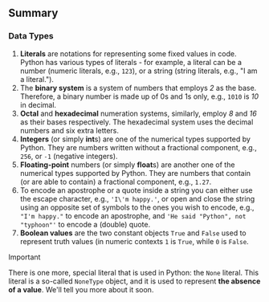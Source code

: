## Summary

### Data Types
1. **Literals** are notations for representing some fixed values in code. Python has various types of literals - for example, a literal can be a number (numeric literals, e.g., `123`), or a string (string literals, e.g., "I am a literal.").
2. The **binary system** is a system of numbers that employs _2_ as the base. Therefore, a binary number is made up of 0s and 1s only, e.g., `1010` is _10_ in decimal.
3. **Octal** and **hexadecimal** numeration systems, similarly, employ _8_ and _16_ as their bases respectively. The hexadecimal system uses the decimal numbers and six extra letters.
4. **Integers** (or simply **int**s) are one of the numerical types supported by Python. They are numbers written without a fractional component, e.g., `256`, or `-1` (negative integers).
5. **Floating-point** numbers (or simply **float**s) are another one of the numerical types supported by Python. They are numbers that contain (or are able to contain) a fractional component, e.g., `1.27`.
6. To encode an apostrophe or a quote inside a string you can either use the escape character, e.g., `'I\'m happy.'`, or open and close the string using an opposite set of symbols to the ones you wish to encode, e.g., `"I'm happy."` to encode an apostrophe, and `'He said "Python", not "typhoon"'` to encode a (double) quote.
7. **Boolean values** are the two constant objects `True` and `False` used to represent truth values (in numeric contexts `1` is `True`, while `0` is `False`.

> [!IMPORTANT]
> There is one more, special literal that is used in Python: the `None` literal. This literal is a so-called `NoneType` object, and it is used to represent **the absence of a value**. We'll tell you more about it soon.

